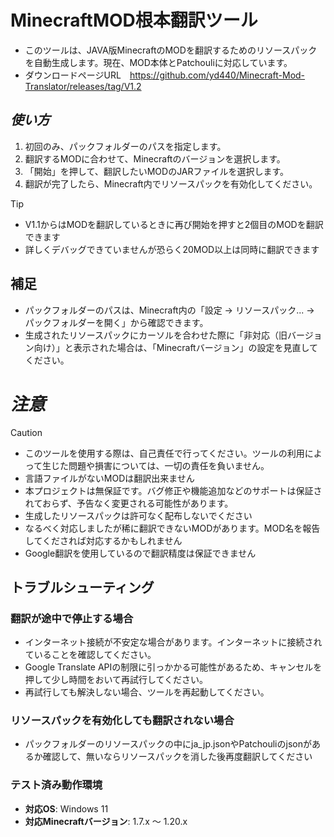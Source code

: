 # MinecraftMOD根本翻訳ツール
- このツールは、JAVA版MinecraftのMODを翻訳するためのリソースパックを自動生成します。現在、MOD本体とPatchouliに対応しています。
- ダウンロードページURL　https://github.com/yd440/Minecraft-Mod-Translator/releases/tag/V1.2
  
## *使い方*
1. 初回のみ、パックフォルダーのパスを指定します。
2. 翻訳するMODに合わせて、Minecraftのバージョンを選択します。
3. 「開始」を押して、翻訳したいMODのJARファイルを選択します。
4. 翻訳が完了したら、Minecraft内でリソースパックを有効化してください。
>[!TIP]
>- V1.1からはMODを翻訳しているときに再び開始を押すと2個目のMODを翻訳できます
>- 詳しくデバッグできていませんが恐らく20MOD以上は同時に翻訳できます
## 補足
- パックフォルダーのパスは、Minecraft内の「設定 → リソースパック... → パックフォルダーを開く」から確認できます。
- 生成されたリソースパックにカーソルを合わせた際に「非対応（旧バージョン向け）」と表示された場合は、「Minecraftバージョン」の設定を見直してください。

# *注意*
> [!CAUTION]
> - このツールを使用する際は、自己責任で行ってください。ツールの利用によって生じた問題や損害については、一切の責任を負いません。
> - 言語ファイルがないMODは翻訳出来ません
> - 本プロジェクトは無保証です。バグ修正や機能追加などのサポートは保証されておらず、予告なく変更される可能性があります。
> - 生成したリソースパックは許可なく配布しないでください
> - なるべく対応しましたが稀に翻訳できないMODがあります。MOD名を報告してくだされば対応するかもしれません
> - Google翻訳を使用しているので翻訳精度は保証できません

## トラブルシューティング
  
###  翻訳が途中で停止する場合
- インターネット接続が不安定な場合があります。インターネットに接続されていることを確認してください。
- Google Translate APIの制限に引っかかる可能性があるため、キャンセルを押して少し時間をおいて再試行してください。
- 再試行しても解決しない場合、ツールを再起動してください。

###  リソースパックを有効化しても翻訳されない場合
- パックフォルダーのリソースパックの中にja_jp.jsonやPatchouliのjsonがあるか確認して、無いならリソースパックを消した後再度翻訳してください

### テスト済み動作環境
- **対応OS**: Windows 11
- **対応Minecraftバージョン**: 1.7.x 〜 1.20.x
